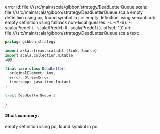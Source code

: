 error id: file://<WORKSPACE>/src/main/scala/gibbon/strategy/DeadLetterQueue.scala:
file://<WORKSPACE>/src/main/scala/gibbon/strategy/DeadLetterQueue.scala
empty definition using pc, found symbol in pc: 
empty definition using semanticdb
empty definition using fallback
non-local guesses:
	 -i.
	 -i#
	 -i().
	 -scala/Predef.i.
	 -scala/Predef.i#
	 -scala/Predef.i().
offset: 101
uri: file://<WORKSPACE>/src/main/scala/gibbon/strategy/DeadLetterQueue.scala
text:
```scala
package gibbon.strategy

import akka.stream.scaladsl.{Sink, Source}
import scala.collection.mutable
i@@

final case class DeadLetter(
  originalElement: Any,
  error: StreamError,
  timestamp: java.time.Instant
)

trait DeadLetterQueue {
  
}

```


#### Short summary: 

empty definition using pc, found symbol in pc: 